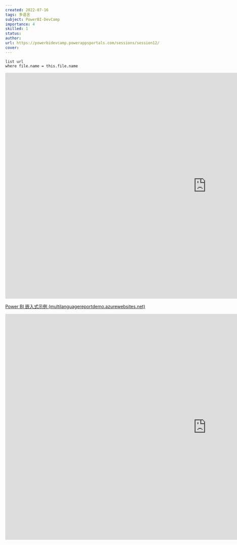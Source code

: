 ```yaml
---
created: 2022-07-16
tags: 多语言
subject: PowerBI-DevCamp
importance: 4
skilled: 1
status:
author:
url: https://powerbidevcamp.powerappsportals.com/sessions/session12/
cover: 
---
```


```dataview
list url
where file.name = this.file.name
```
<iframe width="1268" height="713" src="https://www.youtube.com/embed/-yK-0P5-J38" title="Power BI Dev Camp Session 12 Building Multi Language Reports in Power BI" frameborder="0" allow="accelerometer; autoplay; clipboard-write; encrypted-media; gyroscope; picture-in-picture" allowfullscreen></iframe>

[Power BI 嵌入式示例 (multilanguagereportdemo.azurewebsites.net)](https://multilanguagereportdemo.azurewebsites.net/)
<iframe width="1268" height="713" src="https://multilanguagereportdemo.azurewebsites.net" title="Power BI Multi Language " frameborder="0" allow="accelerometer; autoplay; clipboard-write; encrypted-media; gyroscope; picture-in-picture" allowfullscreen></iframe>